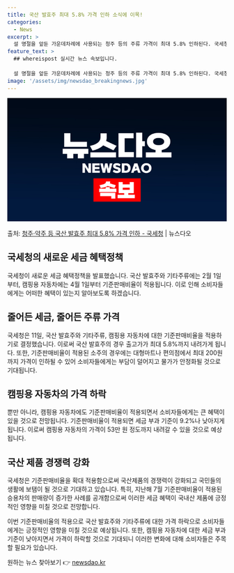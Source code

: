 ```yaml
---
title: 국산 발효주 최대 5.8% 가격 인하 소식에 이목!
categories:
  - News
excerpt: >
  설 명절을 앞둔 가운데차례에 사용되는 청주 등의 주류 가격이 최대 5.8% 인하된다. 국세청은 11일 물가안…
feature_text: >
  ## whereispost 실시간 뉴스 속보입니다.

  설 명절을 앞둔 가운데차례에 사용되는 청주 등의 주류 가격이 최대 5.8% 인하된다. 국세청은 11일 물가안…
image: '/assets/img/newsdao_breakingnews.jpg'
---
```


![뉴스다오 속보](/assets/img/newsdao_breakingnews.jpg)

<p>출처: <a href="https://newsdao.kr/2967" rel="dofollow">청주·약주 등 국산 발효주 최대 5.8% 가격 인하 - 국세청</a> | 뉴스다오</p>

<h2 data-ke-size="size26">국세청의 새로운 세금 혜택정책</h2>
국세청이 새로운 세금 혜택정책을 발표했습니다. 국산 발효주와 기타주류에는 2월 1일부터, 캠핑용 자동차에는 4월 1일부터 기준판매비율이 적용됩니다. 이로 인해 소비자들에게는 어떠한 혜택이 있는지 알아보도록 하겠습니다.

<p data-ke-size="size16"></p>

<h2 data-ke-size="size24">줄어든 세금, 줄어든 주류 가격</h2>
국세청은 11일, 국산 발효주와 기타주류, 캠핑용 자동차에 대한 기준판매비율을 적용하기로 결정했습니다. 이로써 국산 발효주의 경우 출고가가 최대 5.8%까지 내려가게 됩니다. 또한, 기준판매비율이 적용된 소주의 경우에는 대형마트나 편의점에서 최대 200원까지 가격이 인하될 수 있어 소비자들에게는 부담이 덜어지고 물가가 안정화될 것으로 기대됩니다.

<p data-ke-size="size16"></p>

<h2 data-ke-size="size24">캠핑용 자동차의 가격 하락</h2>
뿐만 아니라, 캠핑용 자동차에도 기준판매비율이 적용되면서 소비자들에게는 큰 혜택이 있을 것으로 전망됩니다. 기준판매비율이 적용되면 세금 부과 기준이 9.2%나 낮아지게 됩니다. 이로써 캠핑용 자동차의 가격이 53만 원 정도까지 내려갈 수 있을 것으로 예상됩니다.

<p data-ke-size="size16"></p>

<h2 data-ke-size="size24">국산 제품 경쟁력 강화</h2>
국세청은 기준판매비율을 확대 적용함으로써 국산제품의 경쟁력이 강화되고 국민들의 생활에 보탬이 될 것으로 기대하고 있습니다. 특히, 지난해 7월 기준판매비율이 적용된 승용차의 판매량이 증가한 사례를 공개함으로써 이러한 세금 혜택이 국내산 제품에 긍정적인 영향을 미칠 것으로 전망합니다.

<p data-ke-size="size16"></p>

이번 기준판매비율의 적용으로 국산 발효주와 기타주류에 대한 가격 하락으로 소비자들에게는 긍정적인 영향을 미칠 것으로 예상됩니다. 또한, 캠핑용 자동차에 대한 세금 부과 기준이 낮아지면서 가격이 하락할 것으로 기대되니 이러한 변화에 대해 소비자들은 주목할 필요가 있습니다. 

원하는 뉴스 찾아보기 👉 <a href="https://newsdao.kr" rel="dofollow">newsdao.kr</a>


